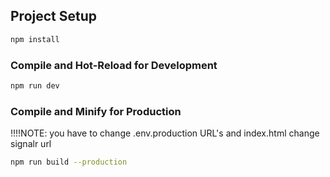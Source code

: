 


## Project Setup

```sh
npm install
```

### Compile and Hot-Reload for Development

```sh
npm run dev
```

### Compile and Minify for Production

!!!!NOTE: you have to change .env.production URL's and index.html change signalr url

```sh
npm run build --production
```




